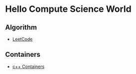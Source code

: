 # Hello Compute Science World

## Algorithm

- [LeetCode](https://qwfand.github.io/Blogs/#/algorithm/leetcode/LeetCode-contents)

## Containers

- [c++ Containers](https://qwfand.github.io/Blogs/#/date%20structure%20container/date%20structure%20container%20cpp)

